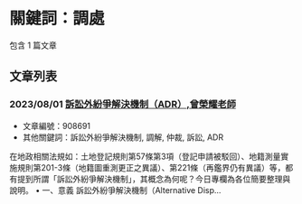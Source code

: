 # 關鍵詞：調處

包含 1 篇文章

## 文章列表

### 2023/08/01 [訴訟外紛爭解決機制（ADR）,曾榮耀老師](../../articles/908691_%E8%A8%B4%E8%A8%9F%E5%A4%96%E7%B4%9B%E7%88%AD%E8%A7%A3%E6%B1%BA%E6%A9%9F%E5%88%B6%EF%BC%88ADR%EF%BC%89%2C%E6%9B%BE%E6%A6%AE%E8%80%80%E8%80%81%E5%B8%AB.md)
- 文章編號：908691
- 其他關鍵詞：訴訟外紛爭解決機制, 調解, 仲裁, 訴訟, ADR

在地政相關法規如：土地登記規則第57條第3項（登記申請被駁回）、地籍測量實施規則第201-3條（地籍圖重測更正之異議）、第221條（再鑑界仍有異議）等，都有提到所謂「訴訟外紛爭解決機制」，其概念為何呢？今日專欄為各位簡要整理與說明。 • 一、意義 訴訟外紛爭解決機制（Alternative Disp...
